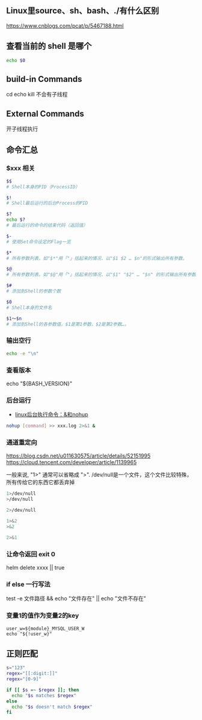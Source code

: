 ## Linux里source、sh、bash、./有什么区别

https://www.cnblogs.com/pcat/p/5467188.html


## 查看当前的 shell 是哪个

```bash
echo $0
```

## build-in Commands
cd echo kill
不会有子线程

## External Commands
开子线程执行


## 命令汇总

### $xxx 相关

```bash
$$
# Shell本身的PID（ProcessID）

$!
# Shell最后运行的后台Process的PID

$?
echo $?
# 最后运行的命令的结束代码（返回值）

$-
# 使用Set命令设定的Flag一览

$*
# 所有参数列表。如"$*"用「"」括起来的情况、以"$1 $2 … $n"的形式输出所有参数。

$@
# 所有参数列表。如"$@"用「"」括起来的情况、以"$1" "$2" … "$n" 的形式输出所有参数。

$#
# 添加到Shell的参数个数

$0
# Shell本身的文件名

$1～$n
# 添加到Shell的各参数值。$1是第1参数、$2是第2参数…。
```

### 输出空行

```bash
echo -e "\n"
```

### 查看版本

echo "${BASH_VERSION}"

### 后台运行

- [linux后台执行命令：&和nohup](https://blog.csdn.net/liuyanfeier/article/details/62422742)

```bash
nohup [command] >> xxx.log 2>&1 &
```

### 通道重定向

https://blog.csdn.net/u011630575/article/details/52151995
https://cloud.tencent.com/developer/article/1139965

一般来说, "1>" 通常可以省略成 ">".
/dev/null是一个文件，这个文件比较特殊，所有传给它的东西它都丢弃掉

```bash
1>/dev/null
>/dev/null

2>/dev/null

1>&2
>&2

2>&1
```

### 让命令返回 exit 0

helm delete xxxx || true

### if else 一行写法

test -e 文件路径 && echo "文件存在" || echo "文件不存在"

### 变量1的值作为变量2的key

```
user_w=${module}_MYSQL_USER_W
echo "${!user_w}"
```

## 正则匹配

```bash
s="123"
regex="[[:digit:]]"
regex="[0-9]"

if [[ $s =~ $regex ]]; then
  echo "$s matches $regex"
else
  echo "$s doesn't match $regex"
fi
```